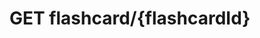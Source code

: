 #  GET flashcard/{flashcardId}

<api-endpoint openapi-path="../../../src/main/resources/backend_flashpomo-openapi.yaml" method="GET" endpoint="/flashcard/{flashcardId}"/>